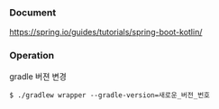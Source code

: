 
### Document
https://spring.io/guides/tutorials/spring-boot-kotlin/

### Operation
gradle 버젼 변경
```shell
$ ./gradlew wrapper --gradle-version=새로운_버전_번호
```
